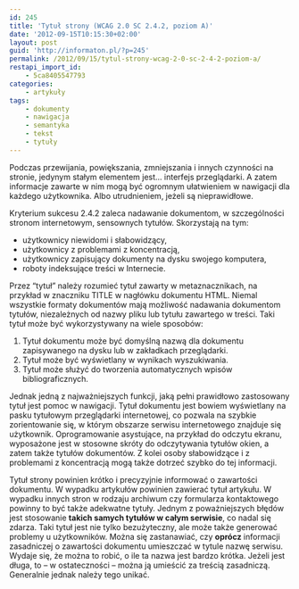 ```yaml
---
id: 245
title: 'Tytuł strony (WCAG 2.0 SC 2.4.2, poziom A)'
date: '2012-09-15T10:15:30+02:00'
layout: post
guid: 'http://informaton.pl/?p=245'
permalink: /2012/09/15/tytul-strony-wcag-2-0-sc-2-4-2-poziom-a/
restapi_import_id:
    - 5ca8405547793
categories:
    - artykuły
tags:
    - dokumenty
    - nawigacja
    - semantyka
    - tekst
    - tytuły
---
```


Podczas przewijania, powiększania, zmniejszania i innych czynności na stronie, jedynym stałym elementem jest… interfejs przeglądarki. A zatem informacje zawarte w nim mogą być ogromnym ułatwieniem w nawigacji dla każdego użytkownika. Albo utrudnieniem, jeżeli są nieprawidłowe.

Kryterium sukcesu 2.4.2 zaleca nadawanie dokumentom, w szczególności stronom internetowym, sensownych tytułów. Skorzystają na tym:

- użytkownicy niewidomi i słabowidzący,
- użytkownicy z problemami z koncentracją,
- użytkownicy zapisujący dokumenty na dysku swojego komputera,
- roboty indeksujące treści w Internecie.

Przez “tytuł” należy rozumieć tytuł zawarty w metaznacznikach, na przykład w znaczniku TITLE w nagłówku dokumentu HTML. Niemal wszystkie formaty dokumentów mają możliwość nadawania dokumentom tytułów, niezależnych od nazwy pliku lub tytułu zawartego w treści. Taki tytuł może być wykorzystywany na wiele sposobów:

1. Tytuł dokumentu może być domyślną nazwą dla dokumentu zapisywanego na dysku lub w zakładkach przeglądarki.
2. Tytuł może być wyświetlany w wynikach wyszukiwania.
3. Tytuł może służyć do tworzenia automatycznych wpisów bibliograficznych.

Jednak jedną z najważniejszych funkcji, jaką pełni prawidłowo zastosowany tytuł jest pomoc w nawigacji. Tytuł dokumentu jest bowiem wyświetlany na pasku tytułowym przeglądarki internetowej, co pozwala na szybkie zorientowanie się, w którym obszarze serwisu internetowego znajduje się użytkownik. Oprogramowanie asystujące, na przykład do odczytu ekranu, wyposażone jest w stosowne skróty do odczytywania tytułów okien, a zatem także tytułów dokumentów. Z kolei osoby słabowidzące i z problemami z koncentracją mogą także dotrzeć szybko do tej informacji.

Tytuł strony powinien krótko i precyzyjnie informować o zawartości dokumentu. W wypadku artykułów powinien zawierać tytuł artykułu. W wypadku innych stron w rodzaju archiwum czy formularza kontaktowego powinny to być także adekwatne tytuły. Jednym z poważniejszych błędów jest stosowanie **takich samych tytułów w całym serwisie**, co nadal się zdarza. Taki tytuł jest nie tylko bezużyteczny, ale może także generować problemy u użytkowników. Można się zastanawiać, czy **oprócz** informacji zasadniczej o zawartości dokumentu umieszczać w tytule nazwę serwisu. Wydaje się, że można to robić, o ile ta nazwa jest bardzo krótka. Jeżeli jest długa, to – w ostateczności – można ją umieścić za treścią zasadniczą. Generalnie jednak należy tego unikać.
